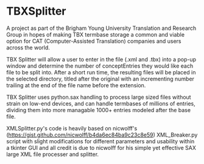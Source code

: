 # TBXSplitter

A project as part of the Brigham Young University Translation and Research Group in hopes of making TBX termbase storage a common and viable option for CAT (Computer-Assisted Translation) companies and users across the world.

TBX Splitter will allow a user to enter in the file (.xml and .tbx) into a pop-up window and determine the number of conceptEntries they would like each file to be split into. After a short run time, the resulting files will be placed in the selected directory, titled after the original with an incrementing number trailing at the end of the file name before the extension.

TBX Splitter uses python.sax handling to process large sized files without strain on low-end devices, and can handle termbases of millions of entries, dividing them into more managable 1000+ entries modeled after the base file.

XMLSplitter.py's code is heavily based on nicwolff's (https://gist.github.com/nicwolff/b4da6ec84ba9c23c8e59) XML_Breaker.py script with slight modifications for different parameters and usability within a tkinter GUI and all credit is due to nicwolff for his simple yet effective SAX large XML file processer and splitter. 
